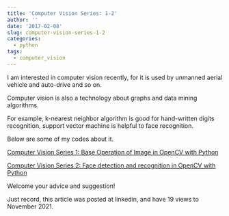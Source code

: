 ```yaml
---
title: 'Computer Vision Series: 1-2'
author: ''
date: '2017-02-08'
slug: computer-vision-series-1-2
categories:
  - python
tags:
  - computer_vision
---
```


I am interested in computer vision recently, for it is used by unmanned aerial vehicle and auto-drive and so on.

Computer vision is also a technology about graphs and data mining algorithms.

For example, k-nearest neighbor algorithm is good for hand-written digits recognition, support vector machine is helpful to face recognition.

Below are some of my codes about it.

[Computer Vision Series 1: Base Operation of Image in OpenCV with Python](https://nbviewer.org/github/yishi/computer_vision_series/blob/master/computer_vision_series_1.ipynb)

[Computer Vision Series 2: Face detection and recognition in OpenCV with Python](https://nbviewer.org/github/yishi/computer_vision_series/blob/master/computer_vision_series_2.ipynb)

Welcome your advice and suggestion!

Just record, this article was posted at linkedin, and have 19 views to November 2021.